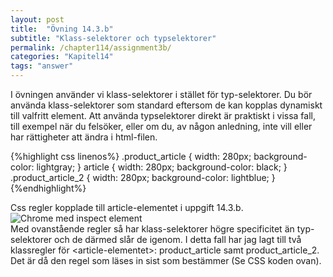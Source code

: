 ```yaml
---
layout: post
title:  "Övning 14.3.b"
subtitle: "Klass-selektorer och typselektorer"
permalink: /chapter114/assignment3b/
categories: "Kapitel14"
tags: "answer"
---
```

I övningen använder vi klass-selektorer i stället för typ-selektorer. Du bör använda klass-selektorer som standard eftersom de kan kopplas dynamiskt till valfritt element. Att använda typselektorer direkt är praktiskt i vissa fall, till exempel när du felsöker, eller om du, av någon anledning, inte vill eller har rättigheter att ändra i html-filen.

{%highlight css linenos%}
.product_article {
  width: 280px;
  background-color: lightgray;
}
article {
  width: 280px;
  background-color: black;
}
.product_article_2 {
  width: 280px;
  background-color: lightblue;
}
{%endhighlight%}
<figcaption>Css regler kopplade till article-elementet i uppgift 14.3.b.</figcaption>

<img src="{{ site.url | append:site.baseurl}}/assets/images/chapter14_assignment3b.PNG" alt="Chrome med inspect element"/>
<figcaption>Med ovanstående regler så har klass-selektorer högre specificitet än typ-selektorer och de därmed slår de igenom. I detta fall har jag lagt till två klassregler för &#60;article-elementet&#62;: product_article samt product_article_2. Det är då den regel som läses in sist som bestämmer (Se CSS koden ovan). </figcaption>
